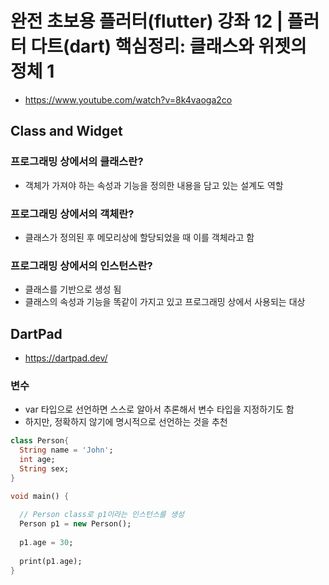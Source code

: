 # 완전 초보용 플러터(flutter) 강좌 12 | 플러터 다트(dart) 핵심정리: 클래스와 위젯의 정체 1

- https://www.youtube.com/watch?v=8k4vaoga2co


## Class and Widget

### 프로그래밍 상에서의 클래스란?
- 객체가 가져야 하는 속성과 기능을 정의한 내용을 담고 있는 설계도 역할


### 프로그래밍 상에서의 객체란?
- 클래스가 정의된 후 메모리상에 할당되었을 때 이를 객체라고 함


### 프로그래밍 상에서의 인스턴스란?
- 클래스를 기반으로 생성 됨
- 클래스의 속성과 기능을 똑같이 가지고 있고 프로그래밍 상에서 사용되는 대상


## DartPad
- https://dartpad.dev/

### 변수
- var 타입으로 선언하면 스스로 알아서 추론해서 변수 타입을 지정하기도 함
- 하지만, 정확하지 않기에 명시적으로 선언하는 것을 추천


```Dart
class Person{
  String name = 'John';
  int age;
  String sex;
}

void main() {
  
  // Person class로 p1이라는 인스턴스를 생성
  Person p1 = new Person();
  
  p1.age = 30;
  
  print(p1.age);
}
```

